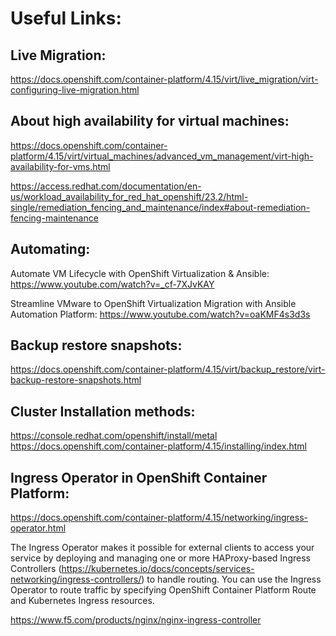# Useful Links:

## Live Migration:
https://docs.openshift.com/container-platform/4.15/virt/live_migration/virt-configuring-live-migration.html

## About high availability for virtual machines:
https://docs.openshift.com/container-platform/4.15/virt/virtual_machines/advanced_vm_management/virt-high-availability-for-vms.html

https://access.redhat.com/documentation/en-us/workload_availability_for_red_hat_openshift/23.2/html-single/remediation_fencing_and_maintenance/index#about-remediation-fencing-maintenance

## Automating:
Automate VM Lifecycle with OpenShift Virtualization & Ansible: https://www.youtube.com/watch?v=_cf-7XJvKAY

Streamline VMware to OpenShift Virtualization Migration with Ansible Automation Platform: https://www.youtube.com/watch?v=oaKMF4s3d3s

## Backup restore snapshots:
https://docs.openshift.com/container-platform/4.15/virt/backup_restore/virt-backup-restore-snapshots.html

## Cluster Installation methods:

https://console.redhat.com/openshift/install/metal
https://docs.openshift.com/container-platform/4.15/installing/index.html

## Ingress Operator in OpenShift Container Platform:

https://docs.openshift.com/container-platform/4.15/networking/ingress-operator.html

The Ingress Operator makes it possible for external clients to access your service by deploying and managing one or more HAProxy-based Ingress Controllers (https://kubernetes.io/docs/concepts/services-networking/ingress-controllers/)  to handle routing. You can use the Ingress Operator to route traffic by specifying OpenShift Container Platform Route and Kubernetes Ingress resources. 

https://www.f5.com/products/nginx/nginx-ingress-controller












